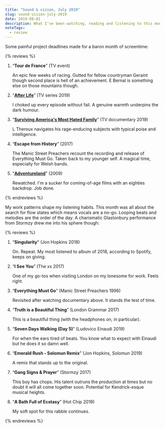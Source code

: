 ```yaml
---
title: "Sound & vision, July 2019"
slug: sound-vision-july-2019
date: 2019-08-01
description: What I've been watching, reading and listening to this month.
noteTags:
  - review
---
```


Some painful project deadlines made for a baron month of screentime:

{% reviews %}

1. “**Tour de France**” (TV event) 

    An epic few weeks of racing. Gutted for fellow countryman Geraint though second place is hell of an achievement. E Bernal is something else on those mountains though.

2. “**[After Life](https://www.imdb.com/title/tt8398600/)**” (TV series 2019) 

    I choked up every episode without fail. A genuine warmth underpins the dark humour.

3. “**[Surviving America's Most Hated Family](https://www.imdb.com/title/tt10639076/?ref_=nm_flmg_wr_1)**” (TV documentary 2019) 

    L Theroux navigates his rage-enducing subjects with typical poise and intelligence.

4. “**Escape from History**” (2017) 

    The Manic Street Preachers recount the recording and release of Everything Must Go. Taken back to my younger self. A magical time, especially for Welsh bands.

5. “**[Adventureland](https://www.imdb.com/title/tt1091722/)**” (2009) 

    Rewatched. I'm a sucker for coming-of-age films with an eighties backdrop. Job done.

{% endreviews %}

My work patterns shape my listening habits. This month was all about the search for flow states which means vocals are a no-go. Looping beats and melodies are the order of the day. A charismatic Glastonbury performance from Stormzy drew me into his sphere though:

{% reviews %}

1. “**Singularity**” (Jon Hopkins 2018) 

    On. Repeat. My most listened to album of 2018, according to Spotify, keeps on giving.

2. “**I See You**” (The xx 2017) 

    One of my go-tos when visiting London on my lonesome for work. Feels right.

3. “**Everything Must Go**” (Manic Street Preachers 1996) 

    Revisited after watching documentary above. It stands the test of time.

4. “**Truth is a Beautiful Thing**” (London Grammar 2017) 

    This is a beautiful thing (with the headphones on, in particular).

5. “**Seven Days Walking (Day 5)**” (Ludovico Einaudi 2019) 

    For when the ears tired of beats. You know what to expect with Einaudi but he does it so damn well.

6. “**Emerald Rush - Solomun Remix**” (Jon Hopkins, Solomun 2019) 

    A remix that stands up to the original.

7. “**Gang Signs & Prayer**” (Stormzy 2017) 

    This boy has chops. His talent outruns the production at times but no doubt it will all come together soon. Potential for Kendrick-esque musical heights.

8. “**A Bath Full of Ecstasy**” (Hot Chip 2019) 

    My soft spot for this rabble continues.

{% endreviews %}
